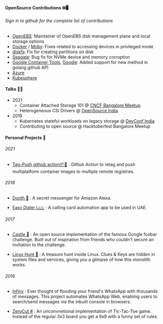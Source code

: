 #### OpenSource Contributions 🌐🖥️
###### Sign in to github for the complete list of contributions
- [OpenEBS](https://github.com/pulls?q=is%3Apr+user%3Aopenebs+author%3Aakhilerm): Maintainer of OpenEBS disk management plane and local storage options
- [Docker](https://github.com/pulls?q=is%3Apr+user%3Adocker+author%3Aakhilerm) / [Moby](https://github.com/pulls?q=is%3Apr+user%3Amoby+author%3Aakhilerm): Fixes related to accessing devices in privileged mode
- [diskfs](https://github.com/pulls?q=is%3Apr+user%3Adiskfs+author%3Aakhilerm): Fix for creating partitions on disk 
- [Seagate](https://github.com/pulls?q=is%3Apr+user%3Aseagate+author%3Aakhilerm): Bug fix for NVMe device and memory corruption
- [Google Container Tools](https://github.com/pulls?q=is%3Apr+user%3Agooglecontainertools+author%3Aakhilerm), [Google](https://github.com/pulls?q=is%3Apr+user%3Agoogle+author%3Aakhilerm): Added support for new method in golang github API
- [Azure](https://github.com/pulls?q=is%3Apr+user%3Aazure+author%3Aakhilerm) 
- [Kubesphere](https://github.com/pulls?q=is%3Apr+user%3Akubesphere+author%3Aakhilerm)



#### Talks 👨🎤
- 2021
    - Container Attached Storage 101 @ [CNCF Bangalore Meetup](https://www.meetup.com/Bangalore-CNCF-Meetup/events/278675768/)
    - Heterogeneous CSI Drivers @ [OpenSource India](https://www.opensourceindia.in/conference-agenda-2021/)
- 2019 
    - Kubernetes stateful workloads on legacy storage @ [DevConf India](https://devconfin19.sched.com/event/RVQZ/kubernetes-stateful-workloads-with-legacy)
    - Contributing to open source @ Hacktoberfest Bangalore Meetup



#### Personal Projects 👨 

###### 2021
- [Tag-Push github action📦🐬](https://github.com/akhilerm/tag-push-action) : Github Action to retag and push multiplatform container images to multiple remote registries.


###### 2018
- [Dooth 📱](https://github.com/akhilerm/dooth) : A secret messenger for Amazon Alexa.

- [Easy Dialer 📞🇦🇪](https://github.com/akhilerm/easyDialer) : A calling card automation app to be used in UAE.


###### 2017
- [Castle 🏰](https://github.com/akhilerm/Castle) : An open source implementation of the famous Google foobar challenge. Built out of inspiration from friends who couldn't secure an invitation to the challenge.

- [Linux Hunt 🐧](https://github.com/tkm-ce/Linux-Hunt) : A treasure hunt inside Linux. Clues & Keys are hidden in system files and services, giving you a glimpse of how this monolith works.


###### 2016
- [Infiny](https://github.com/akhilerm/Infiny) : Ever thought of flooding your friend's WhatsApp with thousands of messages. This project automates WhatsApp Web, enabling users to search/send messages via the inbuilt console in browsers. 

- [ZeroCut #](https://github.com/akhilerm/ZeroCut) : An unconvnetional implementation of Tic-Tac-Toe game. Instead of the regular 3x3 board you get a 9x9 with a funny set of rules.
